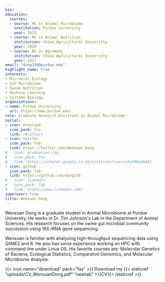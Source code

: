 ```yaml
---
bio: 
education:
  courses:
  - course: MS in Animal Microbiome
    institution: Purdue University
    year: 2023
  - course: MS in Animal Nutrition
    institution: China Agricultural University
    year: 2020
  - course: BS in Agromony
    institution: China Agricultural University
    year: 2017
email: "dong316@purdue.edu"
highlight_name: true
interests:
- Microbial Ecology
- Gut Microbiome
- Swine Nutrition
- Machine Learning
- Systems Biology
organizations:
- name: Purdue University
  url: https://www.purdue.edu/
role: Graduate Research Assistant in Animal Microbiome
social:
- icon: envelope
  icon_pack: fas
  link: /#contact
- icon: twitter
  icon_pack: fab
  link: https://twitter.com/Wenxuan_Dong
# - icon: graduation-cap
#   icon_pack: fas
#   link: https://scholar.google.co.uk/citations?user=sIwtMXoAAAAJ
- icon: github
  icon_pack: fab
  link: https://github.com/dong316
# - icon: linkedin
#   icon_pack: fab
#   link: https://www.linkedin.com/
superuser: true
title: Wenxuan Dong
---
```


Wenxuan Dong is a graduate student in Animal Microbiome at Purdue University. He works in Dr. Tim Johnson's Lab in the Department of Animal Sciences. His research focuses on the swine gut microbial community succession using 16S rRNA gene sequencing.

Wenxuan is familiar with analyzing high-throughput sequencing data using QIIME2 and R. He also has some experience working on HPC with command line under Linux OS. His favorite courses are: Molecular Genetics of Bacteria, Ecological Statistics, Comparative Genomics, and Molecular Microbiome Analysis.

{{< icon name="download" pack="fas" >}} Download my {{< staticref "uploads/CV_WenxuanDong.pdf" "newtab" >}}CV{{< /staticref >}}.
